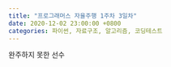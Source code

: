 ```yaml
---
title: "프로그래머스 자율주행 1주차 3일차"
date: 2020-12-02 23:00:00 +0800
categories: 파이썬, 자료구조, 알고리즘, 코딩테스트
---
```


완주하지 못한 선수
